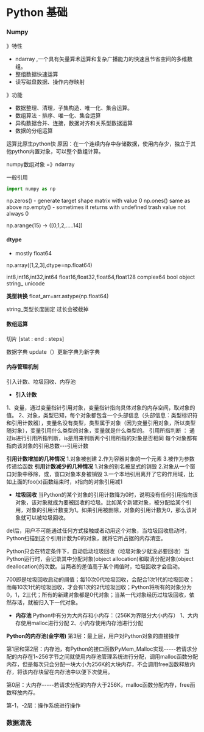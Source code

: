 # Python 基础 
### Numpy


》特性
- ndarray ,一个具有矢量算术运算和复杂广播能力的快速且节省空间的多维数组。
- 整组数据快速运算
- 读写磁盘数据、操作内存映射

》功能
- 数据整理、清理，子集构造、唯一化、集合运算。
- 数组算法 - 排序、唯一化、集合运算
- 异构数据合并、连接，数据对齐和关系型数据运算
- 数据的分组运算

运算比原生python快
原因：在一个连续内存中存储数据，使用内存少，独立于其他python内置对象，可以整个数组计算。


numpy数组对象 =》ndarray

一般引用
```python
import numpy as np
```

np.zeros() - generate target shape matrix with value 0
np.ones()  same as above
np.empty() - sometimes it returns with undefined trash value    not always 0

np.arange(15)  -> ([0,1,2,.....14])

#### **dtype** 
- mostly float64

np.array([1,2,3],dtype=np.float64)

int8,int16,int32,int64
float16,float32,float64,float128
complex64  bool object string_  unicode

**类型转换** 
float_arr=arr.astype(np.float64)

string_类型长度固定 过长会被截掉

#### 数组运算

切片 [stat : end : steps]

数据字典  update（）更新字典为新字典

#### 内存管理机制

引入计数、垃圾回收、内存池

* **引入计数**

1、变量，通过变量指针引用对象，变量指针指向具体对象的内存空间，取对象的值。
2、对象，类型已知，每个对象都包含一个头部信息（头部信息：类型标识符和引用计数器），变量名没有类型，类型属于对象（因为变量引用对象，所以类型随对象），变量引用什么类型的对象，变量就是什么类型的。
引用所指判断 ： 通过is进行引用所指判断，is是用来判断两个引用所指的对象是否相同
每个对象都有指向该对象的引用总数---引用计数

**引用计数增加的几种情况**
1.对象被创建
2.作为容器对象的一个元素
3.被作为参数传递给函数
**引用计数减少的几种情况**
1.对象的别名被显式的销毁
2.对象从一个窗口对象中移除，或，窗口对象本身被销毁
3.一个本地引用离开了它的作用域，比如上面的foo(x)函数结束时，x指向的对象引用减1


* **垃圾回收**
当Python的某个对象的引用计数降为0时，说明没有任何引用指向该对象，该对象就成为要被回收的垃圾。比如某个新建对象，被分配给某个引用，对象的引用计数变为1。如果引用被删除，对象的引用计数为0，那么该对象就可以被垃圾回收。

del后，用户不可能通过任何方式接触或者动用这个对象，当垃圾回收启动时，Python扫描到这个引用计数为0的对象，就将它所占据的内存清空。

Python只会在特定条件下，自动启动垃圾回收（垃圾对象少就没必要回收）当Python运行时，会记录其中分配对象(object allocation)和取消分配对象(object deallocation)的次数。当两者的差值高于某个阈值时，垃圾回收才会启动。

700即是垃圾回收启动的阈值；每10次0代垃圾回收，会配合1次1代的垃圾回收；而每10次1代的垃圾回收，才会有1次的2代垃圾回收；Python将所有的对象分为0，1，2三代；所有的新建对象都是0代对象；当某一代对象经历过垃圾回收，依然存活，就被归入下一代对象。
　　
* **内存池**
Python中有分为大内存和小内存：（256K为界限分大小内存）
1、大内存使用malloc进行分配
2、小内存使用内存池进行分配

**Python的内存池(金字塔)**
第3层：最上层，用户对Python对象的直接操作

第1层和第2层：内存池，有Python的接口函数PyMem_Malloc实现-----若请求分配的内存在1~256字节之间就使用内存池管理系统进行分配，调用malloc函数分配内存，但是每次只会分配一块大小为256K的大块内存，不会调用free函数释放内存，将该内存块留在内存池中以便下次使用。

第0层：大内存-----若请求分配的内存大于256K，malloc函数分配内存，free函数释放内存。

第-1，-2层：操作系统进行操作



### 数据清洗

